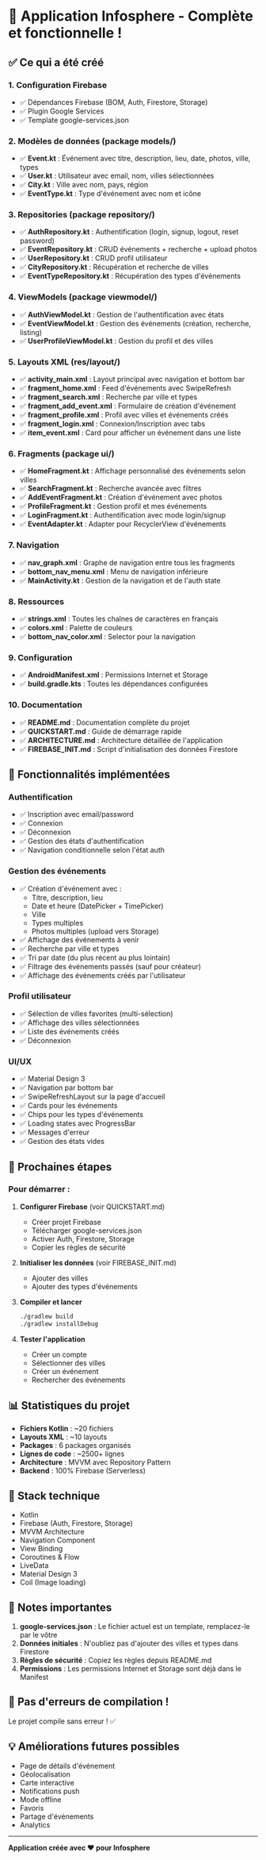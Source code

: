 # 🎉 Application Infosphere - Complète et fonctionnelle !

## ✅ Ce qui a été créé

### 1. Configuration Firebase
- ✅ Dépendances Firebase (BOM, Auth, Firestore, Storage)
- ✅ Plugin Google Services
- ✅ Template google-services.json

### 2. Modèles de données (package models/)
- ✅ **Event.kt** : Événement avec titre, description, lieu, date, photos, ville, types
- ✅ **User.kt** : Utilisateur avec email, nom, villes sélectionnées
- ✅ **City.kt** : Ville avec nom, pays, région
- ✅ **EventType.kt** : Type d'événement avec nom et icône

### 3. Repositories (package repository/)
- ✅ **AuthRepository.kt** : Authentification (login, signup, logout, reset password)
- ✅ **EventRepository.kt** : CRUD événements + recherche + upload photos
- ✅ **UserRepository.kt** : CRUD profil utilisateur
- ✅ **CityRepository.kt** : Récupération et recherche de villes
- ✅ **EventTypeRepository.kt** : Récupération des types d'événements

### 4. ViewModels (package viewmodel/)
- ✅ **AuthViewModel.kt** : Gestion de l'authentification avec états
- ✅ **EventViewModel.kt** : Gestion des événements (création, recherche, listing)
- ✅ **UserProfileViewModel.kt** : Gestion du profil et des villes

### 5. Layouts XML (res/layout/)
- ✅ **activity_main.xml** : Layout principal avec navigation et bottom bar
- ✅ **fragment_home.xml** : Feed d'événements avec SwipeRefresh
- ✅ **fragment_search.xml** : Recherche par ville et types
- ✅ **fragment_add_event.xml** : Formulaire de création d'événement
- ✅ **fragment_profile.xml** : Profil avec villes et événements créés
- ✅ **fragment_login.xml** : Connexion/Inscription avec tabs
- ✅ **item_event.xml** : Card pour afficher un événement dans une liste

### 6. Fragments (package ui/)
- ✅ **HomeFragment.kt** : Affichage personnalisé des événements selon villes
- ✅ **SearchFragment.kt** : Recherche avancée avec filtres
- ✅ **AddEventFragment.kt** : Création d'événement avec photos
- ✅ **ProfileFragment.kt** : Gestion profil et mes événements
- ✅ **LoginFragment.kt** : Authentification avec mode login/signup
- ✅ **EventAdapter.kt** : Adapter pour RecyclerView d'événements

### 7. Navigation
- ✅ **nav_graph.xml** : Graphe de navigation entre tous les fragments
- ✅ **bottom_nav_menu.xml** : Menu de navigation inférieure
- ✅ **MainActivity.kt** : Gestion de la navigation et de l'auth state

### 8. Ressources
- ✅ **strings.xml** : Toutes les chaînes de caractères en français
- ✅ **colors.xml** : Palette de couleurs
- ✅ **bottom_nav_color.xml** : Selector pour la navigation

### 9. Configuration
- ✅ **AndroidManifest.xml** : Permissions Internet et Storage
- ✅ **build.gradle.kts** : Toutes les dépendances configurées

### 10. Documentation
- ✅ **README.md** : Documentation complète du projet
- ✅ **QUICKSTART.md** : Guide de démarrage rapide
- ✅ **ARCHITECTURE.md** : Architecture détaillée de l'application
- ✅ **FIREBASE_INIT.md** : Script d'initialisation des données Firestore

## 🎯 Fonctionnalités implémentées

### Authentification
- ✅ Inscription avec email/password
- ✅ Connexion
- ✅ Déconnexion
- ✅ Gestion des états d'authentification
- ✅ Navigation conditionnelle selon l'état auth

### Gestion des événements
- ✅ Création d'événement avec :
  - Titre, description, lieu
  - Date et heure (DatePicker + TimePicker)
  - Ville
  - Types multiples
  - Photos multiples (upload vers Storage)
- ✅ Affichage des événements à venir
- ✅ Recherche par ville et types
- ✅ Tri par date (du plus récent au plus lointain)
- ✅ Filtrage des événements passés (sauf pour créateur)
- ✅ Affichage des événements créés par l'utilisateur

### Profil utilisateur
- ✅ Sélection de villes favorites (multi-sélection)
- ✅ Affichage des villes sélectionnées
- ✅ Liste des événements créés
- ✅ Déconnexion

### UI/UX
- ✅ Material Design 3
- ✅ Navigation par bottom bar
- ✅ SwipeRefreshLayout sur la page d'accueil
- ✅ Cards pour les événements
- ✅ Chips pour les types d'événements
- ✅ Loading states avec ProgressBar
- ✅ Messages d'erreur
- ✅ Gestion des états vides

## 🚀 Prochaines étapes

### Pour démarrer :
1. **Configurer Firebase** (voir QUICKSTART.md)
   - Créer projet Firebase
   - Télécharger google-services.json
   - Activer Auth, Firestore, Storage
   - Copier les règles de sécurité

2. **Initialiser les données** (voir FIREBASE_INIT.md)
   - Ajouter des villes
   - Ajouter des types d'événements

3. **Compiler et lancer**
   ```bash
   ./gradlew build
   ./gradlew installDebug
   ```

4. **Tester l'application**
   - Créer un compte
   - Sélectionner des villes
   - Créer un événement
   - Rechercher des événements

## 📊 Statistiques du projet

- **Fichiers Kotlin** : ~20 fichiers
- **Layouts XML** : ~10 layouts
- **Packages** : 6 packages organisés
- **Lignes de code** : ~2500+ lignes
- **Architecture** : MVVM avec Repository Pattern
- **Backend** : 100% Firebase (Serverless)

## 🎨 Stack technique

- Kotlin
- Firebase (Auth, Firestore, Storage)
- MVVM Architecture
- Navigation Component
- View Binding
- Coroutines & Flow
- LiveData
- Material Design 3
- Coil (Image loading)

## 📝 Notes importantes

1. **google-services.json** : Le fichier actuel est un template, remplacez-le par le vôtre
2. **Données initiales** : N'oubliez pas d'ajouter des villes et types dans Firestore
3. **Règles de sécurité** : Copiez les règles depuis README.md
4. **Permissions** : Les permissions Internet et Storage sont déjà dans le Manifest

## 🐛 Pas d'erreurs de compilation !

Le projet compile sans erreur ! ✅

## 💡 Améliorations futures possibles

- Page de détails d'événement
- Géolocalisation
- Carte interactive
- Notifications push
- Mode offline
- Favoris
- Partage d'événements
- Analytics

---

**Application créée avec ❤️ pour Infosphere**
